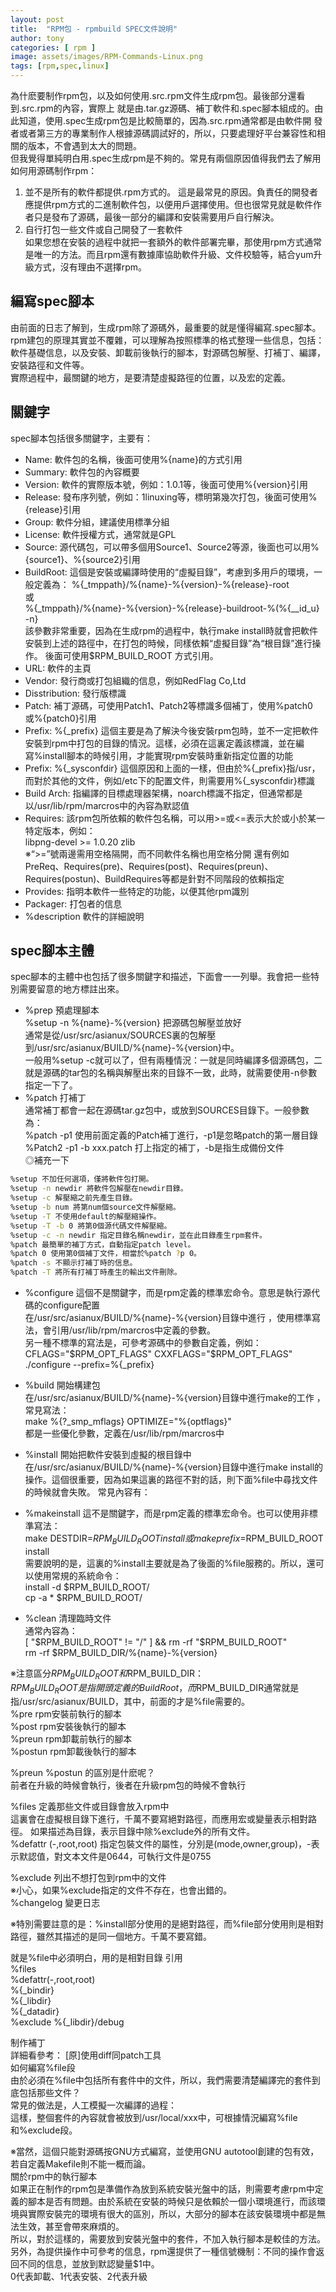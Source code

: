 ```yaml
---
layout: post
title:  "RPM包 - rpmbuild SPEC文件說明"
author: tony
categories: [ rpm ]
image: assets/images/RPM-Commands-Linux.png
tags: [rpm,spec,linux]
---
```


為什麽要制作rpm包，以及如何使用.src.rpm文件生成rpm包。最後部分還看到.src.rpm的內容，實際上 就是由.tar.gz源碼、補丁軟件和.spec腳本組成的。由此知道，使用.spec生成rpm包是比較簡單的，因為.src.rpm通常都是由軟件開 發者或者第三方的專業制作人根據源碼調試好的，所以，只要處理好平台兼容性和相關的版本，不會遇到太大的問題。  
但我覺得單純明白用.spec生成rpm是不夠的。常見有兩個原因值得我們去了解用如何用源碼制作rpm：

1. 並不是所有的軟件都提供.rpm方式的。 
這是最常見的原因。負責任的開發者應提供rpm方式的二進制軟件包，以便用戶選擇使用。但也很常見就是軟件作者只是發布了源碼，最後一部分的編譯和安裝需要用戶自行解決。
2. 自行打包一些文件或自己開發了一套軟件  
如果您想在安裝的過程中就把一套額外的軟件部署完畢，那使用rpm方式通常是唯一的方法。而且rpm還有數據庫協助軟件升級、文件校驗等，結合yum升級方式，沒有理由不選擇rpm。

## 編寫spec腳本 
由前面的日志了解到，生成rpm除了源碼外，最重要的就是懂得編寫.spec腳本。rpm建包的原理其實並不覆雜，可以理解為按照標準的格式整理一些信息，包括：軟件基礎信息，以及安裝、卸載前後執行的腳本，對源碼包解壓、打補丁、編譯，安裝路徑和文件等。  
實際過程中，最關鍵的地方，是要清楚虛擬路徑的位置，以及宏的定義。 

## 關鍵字 
spec腳本包括很多關鍵字，主要有：   
- Name: 軟件包的名稱，後面可使用%{name}的方式引用  
- Summary: 軟件包的內容概要  
- Version: 軟件的實際版本號，例如：1.0.1等，後面可使用%{version}引用
- Release: 發布序列號，例如：1linuxing等，標明第幾次打包，後面可使用%{release}引用
- Group: 軟件分組，建議使用標準分組
- License: 軟件授權方式，通常就是GPL
- Source: 源代碼包，可以帶多個用Source1、Source2等源，後面也可以用%{source1}、%{source2}引用
- BuildRoot: 這個是安裝或編譯時使用的“虛擬目錄”，考慮到多用戶的環境，一般定義為：
    %{_tmppath}/%{name}-%{version}-%{release}-root  
    或  
    %{_tmppath}/%{name}-%{version}-%{release}-buildroot-%(%{__id_u} -n}  
該參數非常重要，因為在生成rpm的過程中，執行make install時就會把軟件安裝到上述的路徑中，在打包的時候，同樣依賴“虛擬目錄”為“根目錄”進行操作。
後面可使用$RPM_BUILD_ROOT 方式引用。  
- URL: 軟件的主頁
- Vendor: 發行商或打包組織的信息，例如RedFlag Co,Ltd
- Disstribution: 發行版標識
- Patch: 補丁源碼，可使用Patch1、Patch2等標識多個補丁，使用%patch0或%{patch0}引用
- Prefix: %{_prefix} 這個主要是為了解決今後安裝rpm包時，並不一定把軟件安裝到rpm中打包的目錄的情況。這樣，必須在這裏定義該標識，並在編寫%install腳本的時候引用，才能實現rpm安裝時重新指定位置的功能
- Prefix: %{_sysconfdir} 這個原因和上面的一樣，但由於%{_prefix}指/usr，而對於其他的文件，例如/etc下的配置文件，則需要用%{_sysconfdir}標識
- Build Arch: 指編譯的目標處理器架構，noarch標識不指定，但通常都是以/usr/lib/rpm/marcros中的內容為默認值
- Requires: 該rpm包所依賴的軟件包名稱，可以用>=或<=表示大於或小於某一特定版本，例如：   
libpng-devel >= 1.0.20 zlib   
※“>=”號兩邊需用空格隔開，而不同軟件名稱也用空格分開
還有例如PreReq、Requires(pre)、Requires(post)、Requires(preun)、Requires(postun)、BuildRequires等都是針對不同階段的依賴指定 
- Provides: 指明本軟件一些特定的功能，以便其他rpm識別
- Packager: 打包者的信息
- %description 軟件的詳細說明


## spec腳本主體 
spec腳本的主體中也包括了很多關鍵字和描述，下面會一一列舉。我會把一些特別需要留意的地方標註出來。
- %prep 預處理腳本  
%setup -n %{name}-%{version} 把源碼包解壓並放好  
通常是從/usr/src/asianux/SOURCES裏的包解壓到/usr/src/asianux/BUILD/%{name}-%{version}中。  
一般用%setup -c就可以了，但有兩種情況：一就是同時編譯多個源碼包，二就是源碼的tar包的名稱與解壓出來的目錄不一致，此時，就需要使用-n參數指定一下了。  
- %patch 打補丁  
通常補丁都會一起在源碼tar.gz包中，或放到SOURCES目錄下。一般參數為：  
%patch -p1 使用前面定義的Patch補丁進行，-p1是忽略patch的第一層目錄  
%Patch2 -p1 -b xxx.patch 打上指定的補丁，-b是指生成備份文件  
◎補充一下   
```bash
%setup 不加任何選項，僅將軟件包打開。  
%setup -n newdir 將軟件包解壓在newdir目錄。  
%setup -c 解壓縮之前先產生目錄。  
%setup -b num 將第num個source文件解壓縮。  
%setup -T 不使用default的解壓縮操作。  
%setup -T -b 0 將第0個源代碼文件解壓縮。  
%setup -c -n newdir 指定目錄名稱newdir，並在此目錄產生rpm套件。  
%patch 最簡單的補丁方式，自動指定patch level。  
%patch 0 使用第0個補丁文件，相當於%patch ?p 0。  
%patch -s 不顯示打補丁時的信息。  
%patch -T 將所有打補丁時產生的輸出文件刪除。  
```
- %configure 這個不是關鍵字，而是rpm定義的標準宏命令。意思是執行源代碼的configure配置  
在/usr/src/asianux/BUILD/%{name}-%{version}目錄中進行 ，使用標準寫法，會引用/usr/lib/rpm/marcros中定義的參數。  
另一種不標準的寫法是，可參考源碼中的參數自定義，例如：  
CFLAGS="$RPM_OPT_FLAGS" CXXFLAGS="$RPM_OPT_FLAGS" ./configure --prefix=%{_prefix}  
- %build 開始構建包  
在/usr/src/asianux/BUILD/%{name}-%{version}目錄中進行make的工作 ，常見寫法：  
make %{?_smp_mflags} OPTIMIZE="%{optflags}"  
都是一些優化參數，定義在/usr/lib/rpm/marcros中  
- %install 開始把軟件安裝到虛擬的根目錄中  
在/usr/src/asianux/BUILD/%{name}-%{version}目錄中進行make install的操作。這個很重要，因為如果這裏的路徑不對的話，則下面%file中尋找文件的時候就會失敗。 常見內容有：  
- %makeinstall 這不是關鍵字，而是rpm定義的標準宏命令。也可以使用非標準寫法：  
make DESTDIR=$RPM_BUILD_ROOT install    
或    
make prefix=$RPM_BUILD_ROOT install    
需要說明的是，這裏的%install主要就是為了後面的%file服務的。所以，還可以使用常規的系統命令：  
install -d $RPM_BUILD_ROOT/    
cp -a * $RPM_BUILD_ROOT/    

- %clean 清理臨時文件    
通常內容為：    
[ "$RPM_BUILD_ROOT" != "/" ] && rm -rf "$RPM_BUILD_ROOT"    
rm -rf $RPM_BUILD_DIR/%{name}-%{version}    

※注意區分$RPM_BUILD_ROOT和$RPM_BUILD_DIR：    
$RPM_BUILD_ROOT是指開頭定義的BuildRoot，而$RPM_BUILD_DIR通常就是指/usr/src/asianux/BUILD，其中，前面的才是%file需要的。   
%pre rpm安裝前執行的腳本  
%post rpm安裝後執行的腳本  
%preun rpm卸載前執行的腳本  
%postun rpm卸載後執行的腳本  
 
%preun %postun 的區別是什麽呢？  
前者在升級的時候會執行，後者在升級rpm包的時候不會執行  

%files 定義那些文件或目錄會放入rpm中  
這裏會在虛擬根目錄下進行，千萬不要寫絕對路徑，而應用宏或變量表示相對路徑。 如果描述為目錄，表示目錄中除%exclude外的所有文件。  
%defattr (-,root,root) 指定包裝文件的屬性，分別是(mode,owner,group)，-表示默認值，對文本文件是0644，可執行文件是0755  

%exclude 列出不想打包到rpm中的文件  
※小心，如果%exclude指定的文件不存在，也會出錯的。   
%changelog 變更日志  

※特別需要註意的是：%install部分使用的是絕對路徑，而%file部分使用則是相對路徑，雖然其描述的是同一個地方。千萬不要寫錯。  


就是%file中必須明白，用的是相對目錄 引用  
%files   
%defattr(-,root,root)   
%{_bindir}   
%{_libdir}   
%{_datadir}   
%exclude %{_libdir}/debug  

制作補丁   
詳細看參考： [原]使用diff同patch工具   
如何編寫%file段   
由於必須在%file中包括所有套件中的文件，所以，我們需要清楚編譯完的套件到底包括那些文件？  
常見的做法是，人工模擬一次編譯的過程：  
 這樣，整個套件的內容就會被放到/usr/local/xxx中，可根據情況編寫%file和%exclude段。  

※當然，這個只能對源碼按GNU方式編寫，並使用GNU autotool創建的包有效，若自定義Makefile則不能一概而論。   
關於rpm中的執行腳本   
如果正在制作的rpm包是準備作為放到系統安裝光盤中的話，則需要考慮rpm中定義的腳本是否有問題。由於系統在安裝的時候只是依賴於一個小環境進行，而該環境與實際安裝完的環境有很大的區別，所以，大部分的腳本在該安裝環境中都是無法生效，甚至會帶來麻煩的。  
所以，對於這樣的，需要放到安裝光盤中的套件，不加入執行腳本是較佳的方法。  
另外，為提供操作中可參考的信息，rpm還提供了一種信號機制：不同的操作會返回不同的信息，並放到默認變量$1中。  
0代表卸載、1代表安裝、2代表升級  